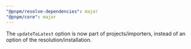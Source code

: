 ```yaml
---
"@pnpm/resolve-dependencies": major
"@pnpm/core": major
---
```


The `updateToLatest` option is now part of projects/importers, instead of an option of the resolution/installation.
